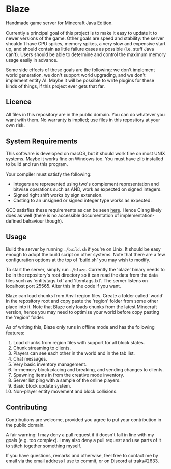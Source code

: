 # Blaze

Handmade game server for Minecraft Java Edition.

Currently a principal goal of this project is to make it easy to update it to newer versions of the game. Other goals are speed and stability: the server shouldn't have CPU spikes, memory spikes, a very slow and expensive start up, and should contain as little failure cases as possible (i.e. stuff Java can't). Users should be able to determine and control the maximum memory usage easily in advance.

Some side effects of these goals are the following: we don't implement world generation, we don't support world upgrading, and we don't implement entity AI. Maybe it will be possible to write plugins for these kinds of things, if this project ever gets that far.

## Licence

All files in this repository are in the public domain. You can do whatever you want with them. No warranty is implied; use files in this repository at your own risk.

## System Requirements

This software is developed on macOS, but it should work fine on most UNIX systems. Maybe it works fine on Windows too. You must have zlib installed to build and run this program.

Your compiler must satisfy the following:

* Integers are represented using two's complement representation and bitwise operations such as AND, work as expected on signed integers.
* Signed right shift works by sign extension.
* Casting to an unsigned or signed integer type works as expected.

GCC satisfies these requirements as can be seen [here](https://gcc.gnu.org/onlinedocs/gcc/Integers-implementation.html). Hence Clang likely does as well (there is no accessible documentation of implementation-defined behaviour though).

## Usage

Build the server by running `./build.sh` if you're on Unix. It should be easy enough to adopt the build script on other systems. Note that there are a few configuration options at the top of 'build.sh' you may wish to modify.

To start the server, simply run `./blaze`. Currently the 'blaze' binary needs to be in the repository's root directory so it can read the data from the data files such as 'entitytags.txt' and 'itemtags.txt'. The server listens on localhost port 25565. Alter this in the code if you want.

Blaze can load chunks from Anvil region files. Create a folder called 'world' in the repository root and copy paste the 'region' folder from some other place into it. Note that Blaze only loads chunks from the latest Minecraft version, hence you may need to optimise your world before copy pasting the 'region' folder.

As of writing this, Blaze only runs in offline mode and has the following features:

1. Load chunks from region files with support for all block states.
2. Chunk streaming to clients.
3. Players can see each other in the world and in the tab list.
4. Chat messages.
5. Very basic inventory management.
6. In-memory block placing and breaking, and sending changes to clients.
7. Spawning items in from the creative mode inventory.
8. Server list ping with a sample of the online players.
9. Basic block update system.
10. Non-player entity movement and block collisions.

## Contributing

Contributions are welcome, provided you agree to put your contribution in the public domain.

A fair warning: I may deny a pull request if it doesn't fall in line with my goals (e.g. too complex). I may also deny a pull request and use parts of it to stitch together something myself.

If you have questions, remarks and otherwise, feel free to contact me by email via the email address I use to commit, or on Discord at traks#2633.

